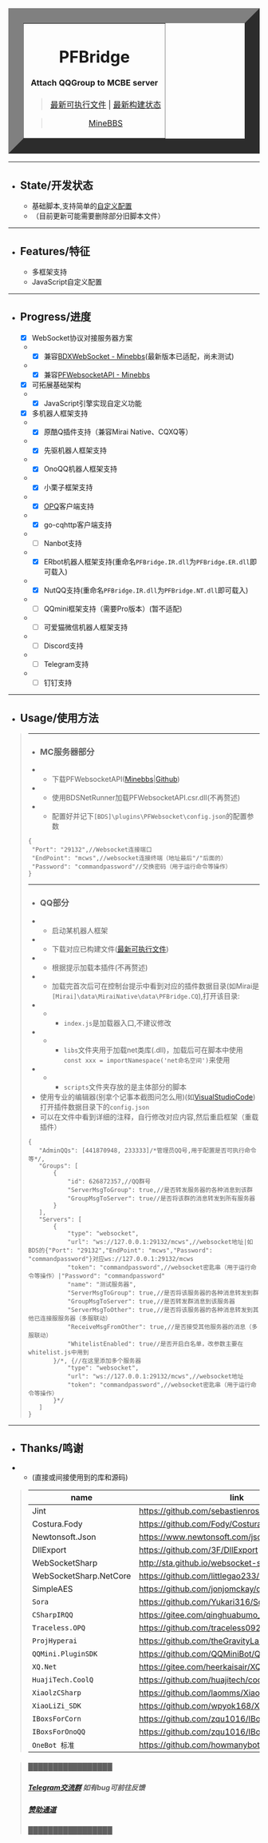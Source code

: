 <table border="30" align="center">
    <tr>
        <td>
            <div align="center">
                <h1>PFBridge</h1>
                    <h4>Attach QQGroup to MCBE server</h4>
            </div>
            <div align="center">
                <blockquote align="center">
                    <a href="https://github.com/littlegao233/PFBridge/releases">最新可执行文件</a>
                    <a>|</a>
                    <a href="https://dev.azure.com/gaoxinhong2004/PFBridge/_build?definitionId=2">最新构建状态</a>
                </blockquote>
                <blockquote align="center">
                    <a href="https://www.minebbs.com/resources/1975/">MineBBS</a>
                </blockquote>
            </div>
        </td>
    </tr>
</table>
<hr>

- ## State/开发状态
   - 基础脚本,支持简单的[自定义配置](#QQ部分)
   - （目前更新可能需要删除部分旧脚本文件）
---
- ## Features/特征
   - 多框架支持
   - JavaScript自定义配置
---
- ## Progress/进度
    - [x] WebSocket协议对接服务器方案
    - - [x] 兼容[BDXWebSocket - Minebbs](https://www.minebbs.com/threads/3537/)(最新版本已适配，尚未测试)
    - - [x] 兼容[PFWebsocketAPI - Minebbs](https://www.minebbs.com/resources/1632/)
    - [x] 可拓展基础架构
    - - [x] JavaScript引擎实现自定义功能
    - [x] 多机器人框架支持
    - - [x] 原酷Q插件支持（兼容Mirai Native、CQXQ等）
    - - [x] 先驱机器人框架支持
    - - [X] OnoQQ机器人框架支持
    - - [X] 小栗子框架支持
    - - [x] [OPQ](https://github.com/OPQBOT/OPQ)客户端支持
    - - [x] go-cqhttp客户端支持
    - - [ ] Nanbot支持
    - - [X] ERbot机器人框架支持(重命名`PFBridge.IR.dll`为`PFBridge.ER.dll`即可载入)
    - - [x] NutQQ支持(重命名`PFBridge.IR.dll`为`PFBridge.NT.dll`即可载入)
    - - [ ] QQmini框架支持（需要Pro版本）(暂不适配)
    - - [ ] 可爱猫微信机器人框架支持
    - - [ ] Discord支持
    - - [ ] Telegram支持
    - - [ ] 钉钉支持
---
- ## Usage/使用方法
>---
>- ### MC服务器部分
>- - 下载PFWebsocketAPI([Minebbs](https://www.minebbs.com/>resources/csr-pfwebsocketapi.1632/)|[Github](https://github.>com/littlegao233/PFWebsocketAPI/releases))
>- - 使用BDSNetRunner加载PFWebsocketAPI.csr.dll(不再赘述)
>- - 配置好并记下`[BDS]\plugins\PFWebsocket\config.json`的配置参数
>``` jsonc
>{
>  "Port": "29132",//Websocket连接端口
>  "EndPoint": "mcws",//websocket连接终端（地址最后"/"后面的）
>  "Password": "commandpassword"//交换密码（用于运行命令等操作）
>}
>```
>---
>- ### QQ部分
>- - 启动某机器人框架
>- - 下载对应已构建文件(<a href="https://github.com/littlegao233/PFBridge/releases">最新可执行文件</a>)
>- - 根据提示加载本插件(不再赘述)
>- - 加载完首次后可在控制台提示中看到对应的插件数据目录(如Mirai是`[Mirai]\data\MiraiNative\data\PFBridge.CQ`),打开该目录:
>- - - `index.js`是加载器入口,不建议修改
>- - - `libs`文件夹用于加载net类库(.dll)，加载后可在脚本中使用`const xxx = importNamespace('net命名空间')`来使用
>- - - `scripts`文件夹存放的是主体部分的脚本
>- 使用专业的编辑器(别拿个记事本截图问怎么用)(如[VisualStudioCode](https://code.visualstudio.com/))打开插件数据目录下的`config.json`
>- 可以在文件中看到详细的注释，自行修改对应内容,然后重启框架（重载插件）
>```jsonc
>{
>    "AdminQQs": [441870948, 233333]/*管理员QQ号,用于配置是否可执行命令等*/,
>    "Groups": [
>        {
>            "id": 626872357,//QQ群号
>            "ServerMsgToGroup": true,//是否转发服务器的各种消息到该群
>            "GroupMsgToServer": true//是否将该群的消息转发到所有服务器
>        }
>    ],
>    "Servers": [
>        {
>            "type": "websocket",
>            "url": "ws://127.0.0.1:29132/mcws",//websocket地址|如BDS的{"Port": "29132","EndPoint": "mcws","Password": "commandpassword"}对应ws://127.0.0.1:29132/mcws
>            "token": "commandpassword",//websocket密匙串（用于运行命令等操作）|"Password": "commandpassword"
>            "name": "测试服务器",
>            "ServerMsgToGroup": true,//是否将该服务器的各种消息转发到群
>            "GroupMsgToServer": true,//是否转发群消息到该服务器
>            "ServerMsgToOther": true,//是否将该服务器的各种消息转发到其他已连接服服务器（多服联动）
>            "ReceiveMsgFromOther": true,//是否接受其他服务器的消息（多服联动）
>            "WhitelistEnabled": true//是否开启白名单，改参数主要在whitelist.js中用到
>        }/*, {//在这里添加多个服务器
>            "type": "websocket",
>            "url": "ws://127.0.0.1:29132/mcws",//websocket地址
>            "token": "commandpassword",//websocket密匙串（用于运行命令等操作）
>        }*/
>    ]
>}
>```
---
- ## Thanks/鸣谢
- - (直接或间接使用到的库和源码)
>| name | link |
>|  ----|----  |
>| Jint | https://github.com/sebastienros/jint |
>| Costura.Fody | https://github.com/Fody/Costura |
>| Newtonsoft.Json | https://www.newtonsoft.com/json |
>| DllExport | https://github.com/3F/DllExport |
>| WebSocketSharp | http://sta.github.io/websocket-sharp/ |
>| WebSocketSharp.NetCore | https://github.com/littlegao233/websocket-sharp |
>| SimpleAES | https://github.com/jonjomckay/dotnet-simpleaes |
>| `Sora` | https://github.com/Yukari316/Sora |
>| `CSharpIRQQ` | https://gitee.com/qinghuabumo_admin/CSharpIRQQ |
>| `Traceless.OPQ` | https://github.com/traceless0929/Traceless.OPQ |
>| `ProjHyperai` | https://github.com/theGravityLab/ProjHyperai |
>| `QQMini.PluginSDK` | https://github.com/QQMiniBot/QQMini.PluginSDK |
>| `XQ.Net` | https://gitee.com/heerkaisair/XQ.Net |
>| `HuajiTech.CoolQ` | https://github.com/huajitech/coolq-dotnet-sdk |
>| `XiaolzCSharp` | https://github.com/laomms/XiaolzCSharp |
>| `XiaoLiZi_SDK` | https://github.com/wpyok168/XiaoLiZi_SDK |
>| `IBoxsForCorn` | https://github.com/zqu1016/IBoxsForCorn |
>| `IBoxsForOnoQQ` | https://github.com/zqu1016/IBoxsForOnoQQ |
>| `OneBot 标准` | https://github.com/howmanybots/onebot |



>##### █████████████████
>##### [Telegram交流群](https://t.me/joinchat/TDe2w1ZgMVSw10vbugwg1w) 如有bug可前往反馈
>##### [赞助通道](https://afdian.net/@PF_littlegao233)
>##### █████████████████

